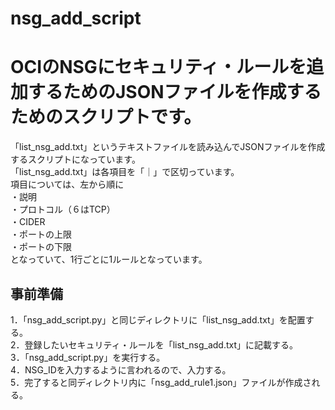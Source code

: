 # nsg_add_script
# OCIのNSGにセキュリティ・ルールを追加するためのJSONファイルを作成するためのスクリプトです。
 
「list_nsg_add.txt」というテキストファイルを読み込んでJSONファイルを作成するスクリプトになっています。  
「list_nsg_add.txt」は各項目を「｜」で区切っています。  
項目については、左から順に  
・説明  
・プロトコル（６はTCP）  
・CIDER  
・ポートの上限  
・ポートの下限  
となっていて、1行ごとに1ルールとなっています。  
 
## 事前準備  
1．「nsg_add_script.py」と同じディレクトリに「list_nsg_add.txt」を配置する。  
2．登録したいセキュリティ・ルールを「list_nsg_add.txt」に記載する。  
3．「nsg_add_script.py」を実行する。  
4．NSG_IDを入力するように言われるので、入力する。  
5．完了すると同ディレクトリ内に「nsg_add_rule1.json」ファイルが作成される。  

